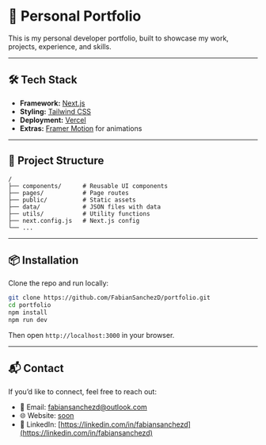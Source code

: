 # 🚀 Personal Portfolio

This is my personal developer portfolio, built to showcase my work, projects, experience, and skills.

---

## 🛠️ Tech Stack

* **Framework:** [Next.js](https://nextjs.org/)
* **Styling:** [Tailwind CSS](https://tailwindcss.com/)
* **Deployment:** [Vercel](https://vercel.com)
* **Extras:** [Framer Motion](https://motion.dev/) for animations

---

## 📁 Project Structure

```
/
├── components/      # Reusable UI components
├── pages/           # Page routes
├── public/          # Static assets
├── data/            # JSON files with data
├── utils/           # Utility functions
├── next.config.js   # Next.js config
└── ...
```
---
## 📦 Installation

Clone the repo and run locally:

```bash
git clone https://github.com/FabianSanchezD/portfolio.git
cd portfolio
npm install
npm run dev
```

Then open `http://localhost:3000` in your browser.

---

## 📬 Contact

If you’d like to connect, feel free to reach out:

* 📧 Email: [fabiansanchezd@outlook.com](mailto:fabiansanchezd@outlook.com)
* 🌐 Website: [soon]()
* 💼 LinkedIn: [https://linkedin.com/in/fabiansanchezd](https://linkedin.com/in/fabiansanchezd)
